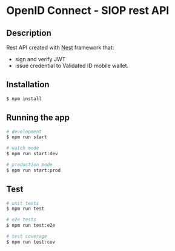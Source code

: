 # OpenID Connect - SIOP rest API

## Description

Rest API created with [Nest](https://github.com/nestjs/nest) framework that:
- sign and verify JWT
- issue credential to Validated ID mobile wallet.

## Installation

```bash
$ npm install
```

## Running the app

```bash
# development
$ npm run start

# watch mode
$ npm run start:dev

# production mode
$ npm run start:prod
```

## Test

```bash
# unit tests
$ npm run test

# e2e tests
$ npm run test:e2e

# test coverage
$ npm run test:cov
```